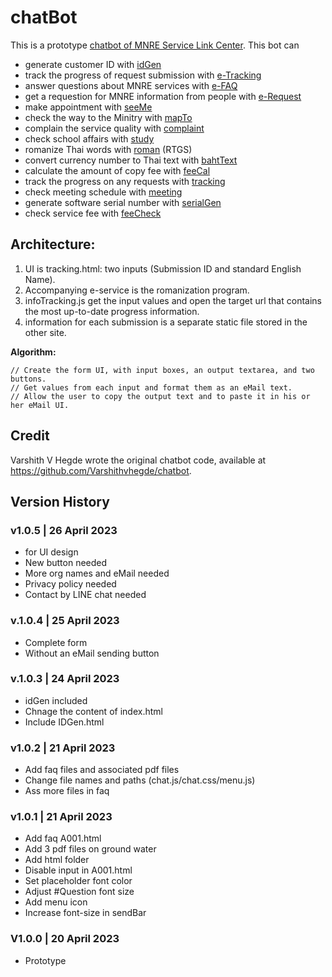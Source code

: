 # chatBot
This is a prototype [chatbot of MNRE Service Link Center](https://kietpawpan.github.io/chatBot/). 
This bot can
- generate customer ID with [idGen](https://kietpawpan.github.io/chatBot/IDGen.html)
- track the progress of request submission with [e-Tracking](https://kietpawpan.github.io/chatBot/iTracking.html)
- answer questions about MNRE services with [e-FAQ](https://kietpawpan.github.io/chatBot/FAQ.html)
- get a requestion for MNRE information from people with [e-Request](https://kietpawpan.github.io/chatBot/infoRequest.html)
- make appointment with [seeMe](https://kietpawpan.github.io/chatBot/seeMe.html)
- check the way to the Minitry with [mapTo](https://kietpawpan.github.io/chatBot/mapTo.html)
- complain the service quality with [complaint](https://kietpawpan.github.io/chatBot/complaint.html)
- check school affairs with [study](https://kietpawpan.github.io/chatBot/study.html)
- romanize Thai words with [roman](https://kietpawpan.github.io/chatBot/romanName.html) (RTGS)
- convert currency number to Thai text with [bahtText](https://kietpawpan.github.io/chatBot/bahtText.html)
- calculate the amount of copy fee with [feeCal](https://kietpawpan.github.io/chatBot/feeCal.html)
- track the progress on any requests with [tracking](https://kietpawpan.github.io/chatBot/tracking.html)
- check meeting schedule with [meeting](https://kietpawpan.github.io/chatBot/meeting.html)
- generate software serial number with [serialGen](https://kietpawpan.github.io/chatBot/serialGen.html)
- check service fee with [feeCheck](https://kietpawpan.github.io/feeCheck/)

## Architecture:
1. UI is tracking.html: two inputs (Submission ID and standard English Name).
2. Accompanying e-service is the romanization program.
3. infoTracking.js get the input values and open the target url that contains the most up-to-date progress information.
4. information for each submission is a separate static file stored in the other site.     

__Algorithm:__
```
// Create the form UI, with input boxes, an output textarea, and two buttons.
// Get values from each input and format them as an eMail text.
// Allow the user to copy the output text and to paste it in his or her eMail UI.

```

## Credit
Varshith V Hegde wrote the original chatbot code, available at https://github.com/Varshithvhegde/chatbot.

## Version History 
### v1.0.5 | 26 April 2023
- for UI design
- New button needed
- More org names and eMail needed
- Privacy policy needed
- Contact by LINE chat needed

### v.1.0.4 | 25 April 2023
- Complete form
- Without an eMail sending button

### v.1.0.3 | 24 April 2023
- idGen included
- Chnage the content of index.html 
- Include IDGen.html

### v1.0.2 | 21 April 2023
- Add faq files and associated pdf files
- Change file names and paths (chat.js/chat.css/menu.js) 
- Ass more files in faq

### v1.0.1 | 21 April 2023
- Add faq A001.html
- Add 3 pdf files on ground water
- Add html folder
- Disable input in A001.html
- Set placeholder font color
- Adjust #Question font size
- Add menu icon
- Increase font-size in sendBar

### V1.0.0 | 20 April 2023
- Prototype

